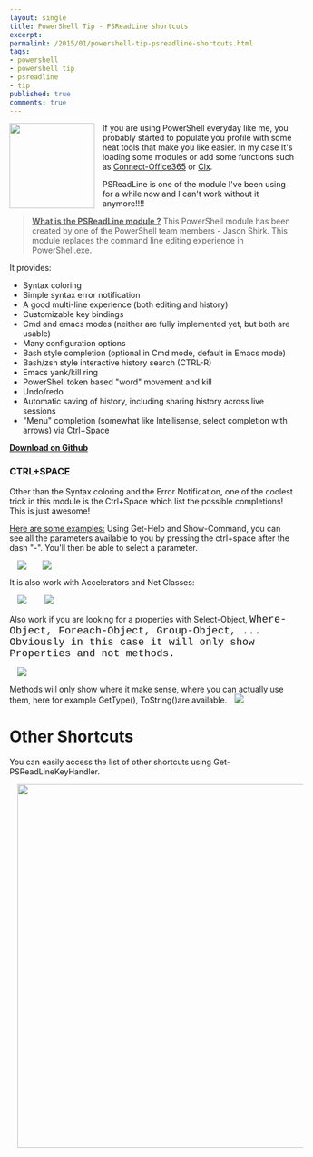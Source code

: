 ```yaml
---
layout: single
title: PowerShell Tip - PSReadLine shortcuts
excerpt: 
permalink: /2015/01/powershell-tip-psreadline-shortcuts.html
tags: 
- powershell
- powershell tip
- psreadline
- tip
published: true
comments: true
---
```


 
 <a href="{{ site.url }}/images/2015/20150106_PowerShell_Tip_-_PSReadLine_shortcuts/windows_powershell_icon__1771894770__-256x256.png" imageanchor="1" style="clear: left; float: left; margin-bottom: 1em; margin-right: 1em;"><img border="0" src="{{ site.url }}/images/2015/20150106_PowerShell_Tip_-_PSReadLine_shortcuts/windows_powershell_icon__1771894770__-256x256.png" height="150" width="150" /></a>If you are using PowerShell everyday like me, you probably started to populate you profile with some neat tools that make you like easier. In my case It's loading some modules or add some functions such as <a href="{{ site.url }}/2014/07/powershell-handy-function-to-connect-to.html" target="_blank">Connect-Office365</a> or <a href="http://tommymaynard.com/ql-clear-host-without-clearning-the-host/" target="_blank">Clx</a>.

PSReadLine is one of the module I've been using for a while now and I can't work without it anymore!!!!


> <b><u>What is the PSReadLine module ?</u></b>
This PowerShell module has been created by one of the PowerShell team members - Jason Shirk.
This module replaces the command line editing experience in PowerShell.exe.

It provides:

* Syntax coloring
* Simple syntax error notification
* A good multi-line experience (both editing and history)
* Customizable key bindings
* Cmd and emacs modes (neither are fully implemented yet, but both are usable)
* Many configuration options
* Bash style completion (optional in Cmd mode, default in Emacs mode)
* Bash/zsh style interactive history search (CTRL-R)
* Emacs yank/kill ring
* PowerShell token based "word" movement and kill
* Undo/redo
* Automatic saving of history, including sharing history across live sessions
* "Menu" completion (somewhat like Intellisense, select completion with arrows) via Ctrl+Space

<b><a href="https://github.com/lzybkr/PSReadLine/releases" target="_blank">Download on Github</a></b>


### CTRL+SPACE

Other than the Syntax coloring and the Error Notification, one of the coolest trick in this module is the Ctrl+Space which list the possible completions! This is just awesome!

<u>Here are some examples:</u>
Using Get-Help and Show-Command, you can see all the parameters available to you by pressing the ctrl+space after the dash "-". You'll then be able to select a parameter.

<a href="{{ site.url }}/images/2015/20150106_PowerShell_Tip_-_PSReadLine_shortcuts/PowerShell_PSReadLine_CtrlSpace_Get-Help__710720814__-692x186.png" imageanchor="1" style="margin-left: 1em; margin-right: 1em;"><img border="0" src="{{ site.url }}/images/2015/20150106_PowerShell_Tip_-_PSReadLine_shortcuts/PowerShell_PSReadLine_CtrlSpace_Get-Help__710720814__-692x186.png" /></a><a href="{{ site.url }}/images/2015/20150106_PowerShell_Tip_-_PSReadLine_shortcuts/PowerShell_PSReadLine_CtrlSpace_Show-Command__1447939043__-692x186.png" imageanchor="1" style="margin-left: 1em; margin-right: 1em;"><img border="0" src="{{ site.url }}/images/2015/20150106_PowerShell_Tip_-_PSReadLine_shortcuts/PowerShell_PSReadLine_CtrlSpace_Show-Command__1447939043__-692x186.png" /></a>

It is also work with Accelerators and Net Classes:

<a href="{{ site.url }}/images/2015/20150106_PowerShell_Tip_-_PSReadLine_shortcuts/PowerShell_PSReadLine_CtrlSpace_NetFramework__1113359674__-692x138.png" imageanchor="1" style="margin-left: 1em; margin-right: 1em;"><img border="0" src="{{ site.url }}/images/2015/20150106_PowerShell_Tip_-_PSReadLine_shortcuts/PowerShell_PSReadLine_CtrlSpace_NetFramework__1113359674__-692x138.png" /></a>
<a href="{{ site.url }}/images/2015/20150106_PowerShell_Tip_-_PSReadLine_shortcuts/PowerShell_PSReadLine_CtrlSpace_Regex__1640005701__-692x170.png" imageanchor="1" style="margin-left: 1em; margin-right: 1em;"><img border="0" src="{{ site.url }}/images/2015/20150106_PowerShell_Tip_-_PSReadLine_shortcuts/PowerShell_PSReadLine_CtrlSpace_Regex__1640005701__-692x170.png" /></a>

Also work if you are looking for a properties with Select-Object,  <span style="font-family: 'Courier New', Courier, monospace; font-size: large;">Where-Object,  <span style="font-family: 'Courier New', Courier, monospace; font-size: large;">Foreach-Object,  <span style="font-family: 'Courier New', Courier, monospace; font-size: large;">Group-Object, ... Obviously in this case it will only show Properties and not methods.


<a href="{{ site.url }}/images/2015/20150106_PowerShell_Tip_-_PSReadLine_shortcuts/2015-01-06_20-50-20__1222405251__-692x906.png" imageanchor="1" style="margin-left: 1em; margin-right: 1em;"><img border="0" src="{{ site.url }}/images/2015/20150106_PowerShell_Tip_-_PSReadLine_shortcuts/2015-01-06_20-50-20__1222405251__-692x906.png" /></a>
<div class="separator" style="clear: both; text-align: left;">Methods will only show where it make sense, where you can actually use them, here for example GetType(), ToString()are available.<a href="{{ site.url }}/images/2015/20150106_PowerShell_Tip_-_PSReadLine_shortcuts/2015-01-06_21-03-57__1115254386__-692x522.png" imageanchor="1" style="margin-left: 1em; margin-right: 1em;"><img border="0" src="{{ site.url }}/images/2015/20150106_PowerShell_Tip_-_PSReadLine_shortcuts/2015-01-06_21-03-57__1115254386__-692x522.png" /></a>

# Other Shortcuts

You can easily access the list of other shortcuts using Get-PSReadLineKeyHandler.

<a href="{{ site.url }}/images/2015/20150106_PowerShell_Tip_-_PSReadLine_shortcuts/2015-01-06_20-44-48__535851003__-1008x1046.png" imageanchor="1" style="margin-left: 1em; margin-right: 1em;"><img border="0" src="{{ site.url }}/images/2015/20150106_PowerShell_Tip_-_PSReadLine_shortcuts/2015-01-06_20-44-48__535851003__-1008x1046.png" height="640" width="616" /></a>




